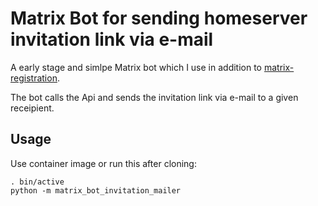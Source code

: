 # Matrix Bot for sending homeserver invitation link via e-mail

A early stage and simlpe Matrix bot which I use in addition to [matrix-registration](https://github.com/ZerataX/matrix-registration).

The bot calls the Api and sends the invitation link via e-mail to a given receipient.

## Usage

Use container image or run this after cloning: 

```
. bin/active
python -m matrix_bot_invitation_mailer
```

